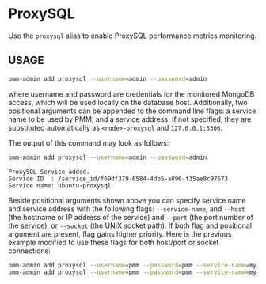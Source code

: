 # ProxySQL

Use the `proxysql` alias
to enable ProxySQL performance metrics monitoring.

## USAGE

```sh
pmm-admin add proxysql --username=admin --password=admin
```

where username and password are credentials for the monitored MongoDB access,
which will be used locally on the database host. Additionally, two positional
arguments can be appended to the command line flags: a service name to be used
by PMM, and a service address. If not specified, they are substituted
automatically as `<node>-proxysql` and `127.0.0.1:3306`.

The output of this command may look as follows:

```sh
pmm-admin add proxysql --username=admin --password=admin
```

```
ProxySQL Service added.
Service ID  : /service_id/f69df379-6584-4db5-a896-f35ae8c97573
Service name: ubuntu-proxysql
```

Beside positional arguments shown above you can specify service name and
service address with the following flags: `--service-name`, and `--host` (the
hostname or IP address of the service) and `--port` (the port number of the
service), or `--socket` (the UNIX socket path). If both flag and positional argument are present, flag gains higher
priority. Here is the previous example modified to use these flags for both host/port or socket connections:

```sh
pmm-admin add proxysql --username=pmm --password=pmm --service-name=my-new-proxysql --host=127.0.0.1 --port=6032
pmm-admin add proxysql --username=pmm --password=pmm --service-name=my-new-proxysql --socket=/tmp/proxysql_admin.sock
```
